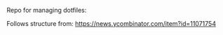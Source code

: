 Repo for managing dotfiles:

Follows structure from: https://news.ycombinator.com/item?id=11071754

